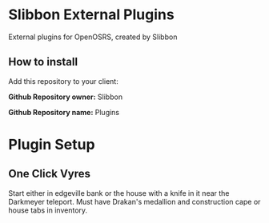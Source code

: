 # Slibbon External Plugins
External plugins for OpenOSRS, created by Slibbon

## How to install
Add this repository to your client:

**Github Repository owner:** Slibbon

**Github Repository name:** Plugins

# Plugin Setup

## One Click Vyres
Start either in edgeville bank or the house with a knife in it near the Darkmeyer teleport. Must have Drakan's medallion and construction cape or house tabs in inventory. 
